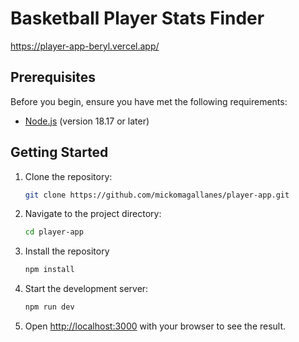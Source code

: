 # Basketball Player Stats Finder
https://player-app-beryl.vercel.app/

## Prerequisites

Before you begin, ensure you have met the following requirements:

- [Node.js](https://nodejs.org/) (version 18.17 or later)

## Getting Started

1. Clone the repository:
   ```sh
   git clone https://github.com/mickomagallanes/player-app.git

2. Navigate to the project directory:
   ```sh
   cd player-app

3. Install the repository
   ```sh
   npm install

4. Start the development server:
   ```sh
   npm run dev

5. Open [http://localhost:3000](http://localhost:3000) with your browser to see the result.

